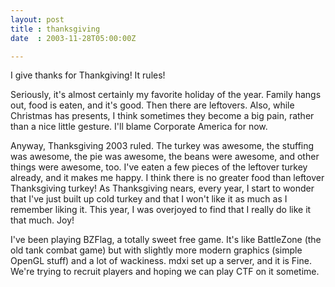 ```yaml
---
layout: post
title : thanksgiving
date  : 2003-11-28T05:00:00Z

---
```

I give thanks for Thankgiving!  It rules!

Seriously, it's almost certainly my favorite holiday of the year.  Family hangs out, food is eaten, and it's good.  Then there are leftovers.  Also, while Christmas has presents, I think sometimes they become a big pain, rather than a nice little gesture.  I'll blame Corporate America for now.

Anyway, Thanksgiving 2003 ruled.  The turkey was awesome, the stuffing was awesome, the pie was awesome, the beans were awesome, and other things were awesome, too.  I've eaten a few pieces of the leftover turkey already, and it makes me happy.  I think there is no greater food than leftover Thanksgiving turkey!  As Thanksgiving nears, every year, I start to wonder that I've just built up cold turkey and that I won't like it as much as I remember liking it. This year, I was overjoyed to find that I really do like it that much.  Joy!

I've been playing BZFlag, a totally sweet free game.  It's like BattleZone (the old tank combat game) but with slightly more modern graphics (simple OpenGL stuff) and a lot of wackiness.  mdxi set up a server, and it is Fine.  We're trying to recruit players and hoping we can play CTF on it sometime.

